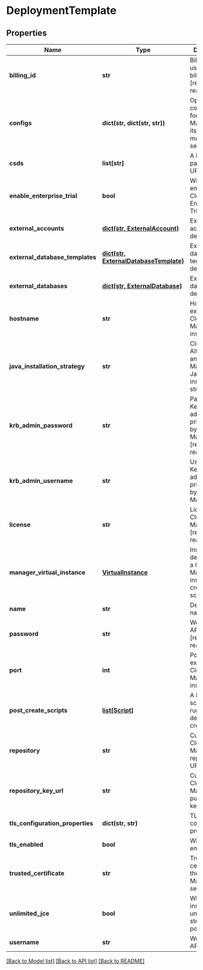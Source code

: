 # DeploymentTemplate

## Properties
Name | Type | Description | Notes
------------ | ------------- | ------------- | -------------
**billing_id** | **str** | Billing ID for usage-based billing [redacted on read] | [optional] 
**configs** | **dict(str, dict(str, str))** | Optional configurations for Cloudera Manager and its management services | [optional] 
**csds** | **list[str]** | A list of CSD package URLs | [optional] 
**enable_enterprise_trial** | **bool** | Whether to enable Cloudera Enterprise Trial | [optional] 
**external_accounts** | [**dict(str, ExternalAccount)**](ExternalAccount.md) | External account definitions | [optional] 
**external_database_templates** | [**dict(str, ExternalDatabaseTemplate)**](ExternalDatabaseTemplate.md) | External database template definitions | [optional] 
**external_databases** | [**dict(str, ExternalDatabase)**](ExternalDatabase.md) | External database definitions | [optional] 
**hostname** | **str** | Hostname for existing Cloudera Manager installation | [optional] 
**java_installation_strategy** | **str** | Cloudera Altus Director and Cloudera Manager&#39;s Java installation strategy | [optional] 
**krb_admin_password** | **str** | Password for Kerberos administrative principal used by Cloudera Manager [redacted on read] | [optional] 
**krb_admin_username** | **str** | Username for Kerberos administrative principal used by Cloudera Manager | [optional] 
**license** | **str** | License for Cloudera Manager [redacted on read] | [optional] 
**manager_virtual_instance** | [**VirtualInstance**](VirtualInstance.md) | Instance definition for a Cloudera Manager instance created from scratch | [optional] 
**name** | **str** | Deployment name | 
**password** | **str** | Web UI and API password [redacted on read] | [optional] 
**port** | **int** | Port for existing Cloudera Manager installation | [optional] 
**post_create_scripts** | [**list[Script]**](Script.md) | A list of scripts to be run after deployment creation | [optional] 
**repository** | **str** | Custom Cloudera Manager repository URL | [optional] 
**repository_key_url** | **str** | Custom Cloudera Manager public GPG key | [optional] 
**tls_configuration_properties** | **dict(str, str)** | TLS configuration properties | [optional] 
**tls_enabled** | **bool** | Whether to enable TLS | [optional] 
**trusted_certificate** | **str** | Trusted certificate for the Cloudera Manager server | [optional] 
**unlimited_jce** | **bool** | Whether to install unlimited strength JCE policy files | [optional] 
**username** | **str** | Web UI and API username | [optional] 

[[Back to Model list]](../README.md#documentation-for-models) [[Back to API list]](../README.md#documentation-for-api-endpoints) [[Back to README]](../README.md)


